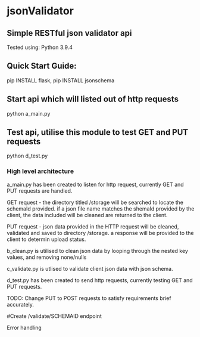 # jsonValidator
## Simple RESTful json validator api 

Tested using: Python 3.9.4

## Quick Start Guide:

pip INSTALL flask, pip INSTALL jsonschema

## Start api which will listed out of http requests
python a_main.py

## Test api, utilise this module to test GET and PUT requests
python d_test.py

### High level architecture ###

a_main.py has been created to listen for http request, currently GET and PUT requests are handled.

GET request - the directory titled /storage will be searched to locate the schemaId provided.
if a json file name matches the shemaId provided by the client, the data included will be cleaned are returned to the client.

PUT request - json data provided in the HTTP request will be cleaned, validated and saved to directory /storage.
a response will be provided to the client to determin upload status.

b_clean.py is utilised to clean json data by looping through the nested key values, and removing none/nulls

c_validate.py is utlised to validate client json data with json schema.

d_test.py has been created to send http requests, currently testing GET and PUT requests.

TODO: 
Change PUT to POST requests to satisfy requirements brief accurately.

#Create /validate/SCHEMAID endpoint

Error handling



